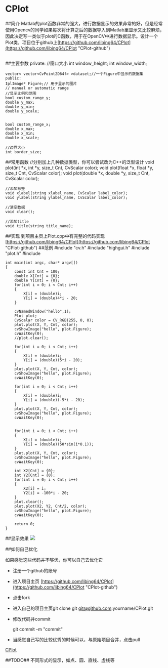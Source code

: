 CPlot
=====
##简介
Matlab的plot函数非常的强大，进行数据显示的效果非常的好，但是经常使用Opencv的同学如果每次将计算之后的数据导入到Matlab里显示又比较麻烦，因此决定写一类似于plot的C函数，用于在OpenCV中进行数据显示。设计一个Plot类，项目位于github上[https://github.com/libing64/CPlot](https://github.com/libing64/CPlot "CPlot-github")

##
##主要参数
  private:
	//窗口大小
	int window_height;
	int window_width;
	
	vector< vector<CvPoint2D64f> >dataset;//一个Figure中显示的数据集
	public:
	IplImage* Figure;// 用于显示的图片
	// manual or automatic range
	//显示比例和范围
	bool custom_range_y;
	double y_max;
	double y_min;
	double y_scale;
	

	bool custom_range_x;
	double x_max;
	double x_min;
	double x_scale;

	//边界大小
	int border_size;
##常用函数
	//分别加上几种数据类型，你可以尝试改为C++的泛型设计
	void plot(int *x, int *y, size_t Cnt, CvScalar color);
	void plot(float *x, float *y, size_t Cnt, CvScalar color);
	void plot(double *x, double *y, size_t Cnt, CvScalar color);

	//添加标签
	void xlabel(string xlabel_name, CvScalar label_color);
	void ylabel(string ylabel_name, CvScalar label_color);

	//清空数据
	void clear();

	//添加title
	void title(string title_name);
##实现
到项目主页上Plot.cpp中有完整的代码实现
[https://github.com/libing64/CPlot](https://github.com/libing64/CPlot "CPlot-github")
##范例
	#include "cv.h"
	#include "highgui.h"
	#include "plot.h"
	#include<iostream>
	
	int main(int argc, char* argv[])
	{
		const int Cnt = 100;
		double X[Cnt] = {0};
		double Y[Cnt] = {0};
		for(int i = 0; i < Cnt; i++)
		{
			X[i] = (double)i;
			Y[i] = (double)4*i - 20;
		}
	
		cvNamedWindow("hello",1);
		Plot plot;
		CvScalar color = CV_RGB(255, 0, 0);
		plot.plot(X, Y, Cnt, color);
		cvShowImage("hello", plot.Figure);
		cvWaitKey(0);
		//plot.clear();
	
		for(int i = 0; i < Cnt; i++)
		{
			X[i] = (double)i;
			Y[i] = (double)(5*i - 20);
		}
		plot.plot(X, Y, Cnt, color);
		cvShowImage("hello", plot.Figure);
		cvWaitKey(0);
	
		for(int i = 0; i < Cnt; i++)
		{
			X[i] = (double)i;
			Y[i] = (double)(-5*i - 20);
		}
		plot.plot(X, Y, Cnt, color);
		cvShowImage("hello", plot.Figure);
		cvWaitKey(0);
	
	
		for(int i = 0; i < Cnt; i++)
		{
			X[i] = (double)i;
			Y[i] = (double)(50*sin(i*0.1));
		}
		plot.plot(X, Y, Cnt, color);
		cvShowImage("hello", plot.Figure);
		cvWaitKey(0);
	
		int X2[Cnt] = {0};
		int Y2[Cnt] = {0};
		for(int i = 0; i < Cnt; i++)
		{
			X2[i] = i;
			Y2[i] = -100*i - 20;
		}
		plot.clear();
		plot.plot(X2, Y2, Cnt/2, color);
		cvShowImage("hello", plot.Figure);
		cvWaitKey(0);
	
		return 0;
	}

##显示效果
![](https://github.com/libing64/CPlot/blob/master/plot.jpg)

##如何自己优化

如果感觉这些代码并不够优，你可以自己去优化它

* 注册一个github的账号
* 进入项目主页 [https://github.com/libing64/CPlot](https://github.com/libing64/CPlot "CPlot-github")
* 点击fork
* 进入自己的项目主页git clone git git@github.com:yourname/CPlot.git
* 修改代码并commit
 	
	git commit -m "commit"
* 当感觉自己写的比较优秀的时候可以，与原始项目合并，点击pull 
	

[CPlot](https://github.com/libing64/CPlot)

##TODO##
不同形式的显示，如点、圆、直线、虚线等
